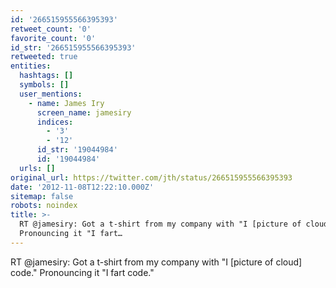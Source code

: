 ```yaml
---
id: '266515955566395393'
retweet_count: '0'
favorite_count: '0'
id_str: '266515955566395393'
retweeted: true
entities:
  hashtags: []
  symbols: []
  user_mentions:
    - name: James Iry
      screen_name: jamesiry
      indices:
        - '3'
        - '12'
      id_str: '19044984'
      id: '19044984'
  urls: []
original_url: https://twitter.com/jth/status/266515955566395393
date: '2012-11-08T12:22:10.000Z'
sitemap: false
robots: noindex
title: >-
  RT @jamesiry: Got a t-shirt from my company with "I [picture of cloud] code."
  Pronouncing it "I fart…
---
```


RT @jamesiry: Got a t-shirt from my company with "I [picture of cloud] code." Pronouncing it "I fart code."